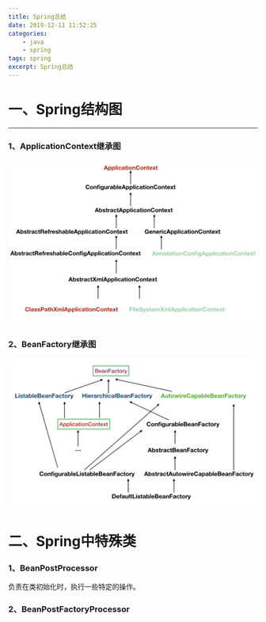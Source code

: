 ```yaml
---
title: Spring总结
date: 2019-12-11 11:52:25
categories:
    - java
    - spring
tags: spring
excerpt: Spring总结
---
```


# 一、Spring结构图

---

### 1、ApplicationContext继承图

![](/gallery/java/spring/applicatin-context.png)

### 2、BeanFactory继承图

![](/gallery/java/spring/bean-factory.png)



# 二、Spring中特殊类

### 1、BeanPostProcessor

负责在类初始化时，执行一些特定的操作。

### 2、BeanPostFactoryProcessor
